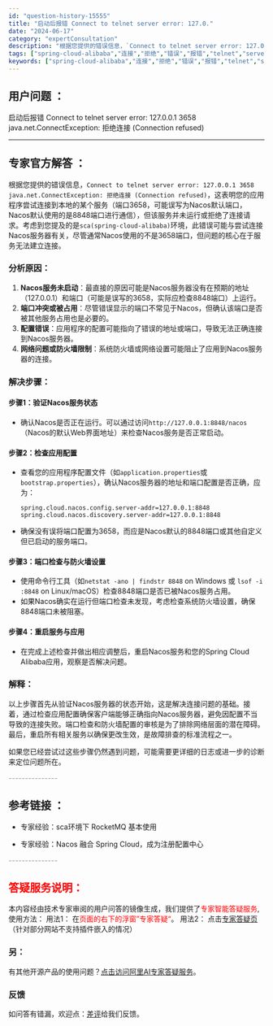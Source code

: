 ```yaml
---
id: "question-history-15555"
title: "启动后报错 Connect to telnet server error: 127.0."
date: "2024-06-17"
category: "expertConsultation"
description: "根据您提供的错误信息，`Connect to telnet server error: 127.0.0.1 3658 java.net.ConnectException: 拒绝连接 (Connection refused)`，这表明您的应用程序尝试连接到本地的某个服务（端口3658，可能误写为Nac"
tags: ["spring-cloud-alibaba","连接","拒绝","错误","报错","telnet","server"]
keywords: ["spring-cloud-alibaba","连接","拒绝","错误","报错","telnet","server"]
---
```


## 用户问题 ： 
 启动后报错 Connect to telnet server error: 127.0.0.1 3658 java.net.ConnectException: 拒绝连接 (Connection refused)  

---------------
## 专家官方解答 ：

根据您提供的错误信息，`Connect to telnet server error: 127.0.0.1 3658 java.net.ConnectException: 拒绝连接 (Connection refused)`，这表明您的应用程序尝试连接到本地的某个服务（端口3658，可能误写为Nacos默认端口，Nacos默认使用的是8848端口进行通信），但该服务并未运行或拒绝了连接请求。考虑到您提及的是`sca(spring-cloud-alibaba)`环境，此错误可能与尝试连接Nacos服务器有关，尽管通常Nacos使用的不是3658端口，但问题的核心在于服务无法建立连接。

### 分析原因：
1. **Nacos服务未启动**：最直接的原因可能是Nacos服务器没有在预期的地址（127.0.0.1）和端口（可能是误写的3658，实际应检查8848端口）上运行。
2. **端口冲突或被占用**：尽管错误显示的端口不常见于Nacos，但确认该端口是否被其他服务占用也是必要的。
3. **配置错误**：应用程序的配置可能指向了错误的地址或端口，导致无法正确连接到Nacos服务器。
4. **网络问题或防火墙限制**：系统防火墙或网络设置可能阻止了应用到Nacos服务器的连接。

### 解决步骤：

#### 步骤1：验证Nacos服务状态
- 确认Nacos是否正在运行。可以通过访问`http://127.0.0.1:8848/nacos`（Nacos的默认Web界面地址）来检查Nacos服务是否正常启动。

#### 步骤2：检查应用配置
- 查看您的应用程序配置文件（如`application.properties`或`bootstrap.properties`），确认Nacos服务器的地址和端口配置是否正确，应为：
  ```
  spring.cloud.nacos.config.server-addr=127.0.0.1:8848
  spring.cloud.nacos.discovery.server-addr=127.0.0.1:8848
  ```
- 确保没有误将端口配置为3658，而应是Nacos默认的8848端口或其他自定义但已启动的服务端口。

#### 步骤3：端口检查与防火墙设置
- 使用命令行工具（如`netstat -ano | findstr 8848` on Windows 或 `lsof -i :8848` on Linux/macOS）检查8848端口是否已被Nacos服务占用。
- 如果Nacos确实在运行但端口检查未发现，考虑检查系统防火墙设置，确保8848端口未被阻塞。

#### 步骤4：重启服务与应用
- 在完成上述检查并做出相应调整后，重启Nacos服务和您的Spring Cloud Alibaba应用，观察是否解决问题。

### 解释：
以上步骤首先从验证Nacos服务器的状态开始，这是解决连接问题的基础。接着，通过检查应用配置确保客户端能够正确指向Nacos服务器，避免因配置不当导致的连接失败。端口检查和防火墙配置的审核是为了排除网络层面的潜在障碍。最后，重启所有相关服务以确保更改生效，是故障排查的标准流程之一。

如果您已经尝试过这些步骤仍然遇到问题，可能需要更详细的日志或进一步的诊断来定位问题所在。


<font color="#949494">---------------</font> 


## 参考链接 ：

* 专家经验：sca环境下 RocketMQ 基本使用 
 
 * 专家经验：Nacos 融合 Spring Cloud，成为注册配置中心 


 <font color="#949494">---------------</font> 
 


## <font color="#FF0000">答疑服务说明：</font> 

本内容经由技术专家审阅的用户问答的镜像生成，我们提供了<font color="#FF0000">专家智能答疑服务</font>,使用方法：
用法1： 在<font color="#FF0000">页面的右下的浮窗”专家答疑“</font>。
用法2： 点击[专家答疑页](https://answer.opensource.alibaba.com/docs/intro)（针对部分网站不支持插件嵌入的情况）
### 另：


有其他开源产品的使用问题？[点击访问阿里AI专家答疑服务](https://answer.opensource.alibaba.com/docs/intro)。
### 反馈
如问答有错漏，欢迎点：[差评](https://ai.nacos.io/user/feedbackByEnhancerGradePOJOID?enhancerGradePOJOId=15580)给我们反馈。
